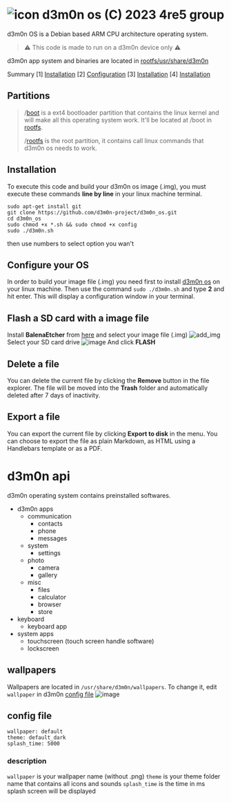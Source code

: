 
# ![icon](https://avatars.githubusercontent.com/u/136185636?s=40&u=76e3b4569d8be273bb0358ae3c71fcdf7c7b2d6b&v=4) d3m0n os (C) 2023 4re5 group

d3m0n OS is a Debian based ARM CPU architecture operating system. 

> :warning: This code is made to run on a d3m0n device only :warning:

d3m0n app system and binaries are located in [rootfs/usr/share/d3m0n](https://github.com/d3m0n-project/d3m0n_os/tree/main/rootfs/usr/share/d3m0n)


Summary
[1] [Installation](https://github.com/d3m0n-project/d3m0n_os#Installation)
[2] [Configuration](https://github.com/d3m0n-project/d3m0n_os#Configure_your_OS)
[3] [Installation](https://github.com/d3m0n-project/d3m0n_os#Installation)
[4] [Installation](https://github.com/d3m0n-project/d3m0n_os#Installation)









## Partitions

> /[boot](https://github.com/d3m0n-project/d3m0n_os/tree/main/boot)		is a ext4 bootloader partition that contains the linux kernel and will make all this operating system work. It'll be located at /boot in [rootfs](https://github.com/d3m0n-project/d3m0n_os/tree/main/rootfs).
> 
> /[rootfs](https://github.com/d3m0n-project/d3m0n_os/tree/main/rootfs)	is the root partition, it contains call linux commands that d3m0n os needs to work.

## Installation

To execute this code and build your d3m0n os image (.img), you must execute these commands **line by line** in your linux machine terminal.

    sudo apt-get install git
    git clone https://github.com/d3m0n-project/d3m0n_os.git
    cd d3m0n_os
    sudo chmod +x *.sh && sudo chmod +x config
    sudo ./d3m0n.sh
then use numbers to select option you wan't

## Configure your OS

In order to build your image file (.img) you need first to install [d3m0n os](ps://github.com/d3m0n-project/d3m0n_os#installation) on your linux machine.
Then use the command `sudo ./d3m0n.sh` and type **2** and hit enter.
This will display a configuration window in your terminal.

## Flash a SD card with a image file

Install **BalenaEtcher** from [here](https://etcher.balena.io/#download-etcher) and select your image file (.img) 
![add_img](https://github.com/d3m0n-project/d3m0n_os/assets/71982379/fec65775-27f7-4106-bdbc-fe4f6d366b1d)
Select your SD card drive
![image](https://github.com/d3m0n-project/d3m0n_os/assets/71982379/239616df-6634-48e5-8bb4-a3b139993d13)
 And click **FLASH**

## Delete a file

You can delete the current file by clicking the **Remove** button in the file explorer. The file will be moved into the **Trash** folder and automatically deleted after 7 days of inactivity.

## Export a file

You can export the current file by clicking **Export to disk** in the menu. You can choose to export the file as plain Markdown, as HTML using a Handlebars template or as a PDF.


# d3m0n api

d3m0n operating system contains preinstalled softwares.
- d3m0n apps
  - communication
    - contacts
    - phone
    - messages   
  - system
    - settings  
  - photo
    - camera
    - gallery 
  - misc
    - files 
    - calculator
    - browser
    - store
- keyboard
  - keyboard app
- system apps
   - touchscreen (touch screen handle software)
   - lockscreen

## wallpapers
Wallpapers are located in `/usr/share/d3m0n/wallpapers`. To change it, edit `wallpaper` in d3m0n [config file](#config-file)
![image](https://github.com/d3m0n-project/d3m0n_os/assets/71982379/5aa3aa21-c8a5-446c-9387-479a81cb5e0a)

## config file
	wallpaper: default
	theme: default_dark
	splash_time: 5000
### description
`wallpaper` is your wallpaper name (without .png)
`theme` is your theme folder name that contains all icons and sounds
`splash_time` is the time in ms splash screen will be displayed
